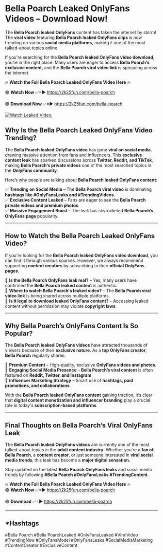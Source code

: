 # Bella Poarch Leaked OnlyFans Videos – Download Now!

The **Bella Poarch leaked OnlyFans** content has taken the internet by storm! The **viral video** featuring **Bella Poarch leaked OnlyFans clips** is now trending on various **social media platforms**, making it one of the most talked-about topics online.  

If you're searching for the **Bella Poarch leaked OnlyFans video download**, you’re in the right place. Many users are eager to access **Bella Poarch's exclusive content**, and the **Bella Poarch viral video link** is spreading across the internet.  

🔥 **Watch the Full Bella Poarch Leaked OnlyFans Video Here** 🔥  

🟢 **Watch Now** ✅=► https://2k25fun.com/bella-poarch

🟢 **Download Now** ✅=► https://2k25fun.com/bella-poarch

[![Watch Leaked Video.](https://miro.medium.com/v2/resize:fit:828/format:webp/1*cilzJN44JGOrTw9NJCrNHA.gif "Watch Leaked Video")](https://2k25fun.com/bella-poarch)

## **Why Is the Bella Poarch Leaked OnlyFans Video Trending?**  

The **Bella Poarch leaked OnlyFans video** has gone **viral on social media**, drawing massive attention from fans and influencers. This **exclusive content leak** has sparked discussions across **Twitter, Reddit, and TikTok**, making **Bella Poarch's private videos** one of the most searched topics in the **OnlyFans community**.  

Here’s why people are talking about **Bella Poarch leaked OnlyFans content**:  

✅ **Trending on Social Media** – The **Bella Poarch viral video** is dominating **hashtags like #OnlyFansLeaks and #TrendingVideos**.  
✅ **Exclusive Content Leaked** – Fans are eager to see the **Bella Poarch private videos and premium photos**.  
✅ **Massive Engagement Boost** – The leak has skyrocketed **Bella Poarch’s OnlyFans page** popularity.  

---

## **How to Watch the Bella Poarch Leaked OnlyFans Video?**  

If you're looking for the **Bella Poarch leaked OnlyFans video download**, you can find it through various sources. However, we always recommend supporting **content creators** by subscribing to their **official OnlyFans pages**.  

🔹 **Is the Bella Poarch OnlyFans leak real?** – Yes, many users have confirmed the **Bella Poarch leaked content** is authentic.  
🔹 **Where to watch Bella Poarch's leaked video?** – The **Bella Poarch viral video link** is being shared across multiple platforms.  
🔹 **Is it legal to download leaked OnlyFans content?** – Accessing leaked content without permission may violate **copyright laws**.  

---

## **Why Bella Poarch’s OnlyFans Content Is So Popular?**  

The **Bella Poarch leaked OnlyFans videos** have attracted thousands of viewers because of their **exclusive nature**. As a **top OnlyFans creator**, **Bella Poarch** regularly shares:  

📌 **Premium Content** – High-quality, exclusive **OnlyFans videos and photos**.  
📌 **Engaging Social Media Presence** – **Bella Poarch’s viral content** is often featured on **Reddit, Twitter, and Instagram**.  
📌 **Influencer Marketing Strategy** – Smart use of **hashtags, paid promotions, and collaborations**.  

With the **Bella Poarch leaked OnlyFans content** gaining traction, it’s clear that **digital content monetization and influencer branding** play a crucial role in today's **subscription-based platforms**.  

---

## **Final Thoughts on Bella Poarch’s Viral OnlyFans Leak**  

The **Bella Poarch leaked OnlyFans videos** are currently one of the most talked-about topics in the **adult content industry**. Whether you're a **fan of Bella Poarch**, a **content creator**, or just someone interested in **viral social media trends**, this leak has become a **major digital sensation**.  

Stay updated on the latest **Bella Poarch OnlyFans leaks** and social media trends by following **#Bella Poarch #OnlyFansLeaks #TrendingContent**.  

🔥 **Watch the Full Bella Poarch Leaked OnlyFans Video Here** 🔥  
🟢 **Watch Now** ✅=► https://2k25fun.com/bella-poarch

🟢 **Download** ✅=► https://2k25fun.com/bella-poarch

---

## *Hashtags
#Bella Poarch #Bella PoarchLeaked #OnlyFansLeaked #ViralVideo #TrendingNow #OnlyFansModel #OnlyFansLeaks #SocialMediaMarketing #ContentCreator #ExclusiveContent  
